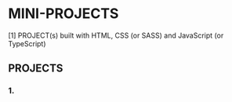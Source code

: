 # MINI-PROJECTS
[1] PROJECT(s) built with HTML, CSS (or SASS) and JavaScript (or TypeScript)

## PROJECTS
### 1. 
